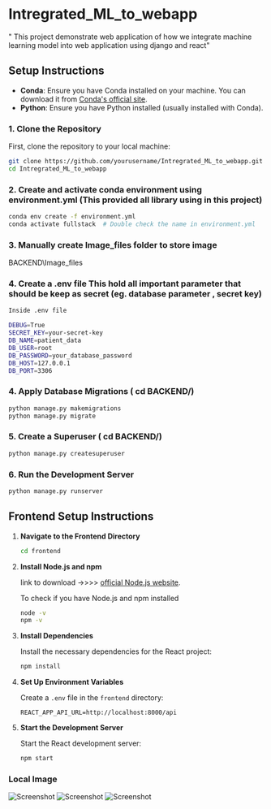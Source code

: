 # Intregrated_ML_to_webapp

" This project demonstrate web application of how we integrate machine learning model into web application using django and react"

## Setup Instructions

- **Conda**: Ensure you have Conda installed on your machine. You can download it from [Conda's official site](https://docs.conda.io/en/latest/miniconda.html).
- **Python**: Ensure you have Python installed (usually installed with Conda).

### 1. Clone the Repository

First, clone the repository to your local machine:

```bash
git clone https://github.com/yourusername/Intregrated_ML_to_webapp.git
cd Intregrated_ML_to_webapp
```

### 2. Create and activate conda environment using environment.yml (This provided all library using in this project)

```bash
conda env create -f environment.yml
conda activate fullstack  # Double check the name in environment.yml

```

### 3. Manually create Image_files folder to store image

BACKEND\Image_files

### 4. Create a .env file This hold all important parameter that should be keep as secret (eg. database parameter , secret key)

```bash
Inside .env file

DEBUG=True
SECRET_KEY=your-secret-key
DB_NAME=patient_data
DB_USER=root
DB_PASSWORD=your_database_password
DB_HOST=127.0.0.1
DB_PORT=3306
```

### 4. Apply Database Migrations ( cd BACKEND/)

```bash
python manage.py makemigrations
python manage.py migrate
```

### 5. Create a Superuser ( cd BACKEND/)

```bash
python manage.py createsuperuser
```

### 6. Run the Development Server

```bash
python manage.py runserver
```

## Frontend Setup Instructions

1. **Navigate to the Frontend Directory**

   ```bash
   cd frontend
   ```

2. **Install Node.js and npm**

   link to download ->>>> [official Node.js website](https://nodejs.org/).

   To check if you have Node.js and npm installed

   ```bash
   node -v
   npm -v
   ```

3. **Install Dependencies**

   Install the necessary dependencies for the React project:

   ```bash
   npm install
   ```

4. **Set Up Environment Variables**

   Create a `.env` file in the `frontend` directory:

   ```env
   REACT_APP_API_URL=http://localhost:8000/api
   ```

5. **Start the Development Server**

   Start the React development server:

   ```bash
   npm start
   ```

### Local Image

![Screenshot](sample_image/web/Capture.PNG.png)
![Screenshot](sample_image/web/Capture2.PNG.png)
![Screenshot](sample_image/web/data.PNG.png)
